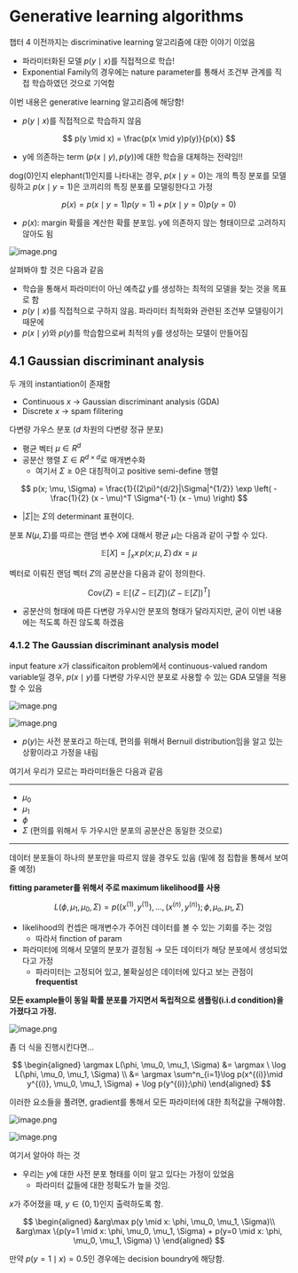 
# Generative learning algorithms

챕터 4 이전까지는 discriminative learning 알고리즘에 대한 이야기 이었음

- 파라미터화된 모델 $p(y \mid x)$를 직접적으로 학습!
- Exponential Family의 경우에는 nature parameter를 통해서 조건부 관계를 직접 학습하였던 것으로 기억함

이번 내용은 generative learning 알고리즘에 해당함!

- $p(y \mid x)$를 직접적으로 학습하지 않음

$$ p(y \mid x) = \frac{p(x \mid y)p(y)}{p(x)} $$

- y에 의존하는 term $(p(x \mid y) , p(y))$에 대한 학습을 대체하는 전략임!!

dog(0)인지 elephant(1)인지를 나타내는 경우, $p(x \mid y = 0)$는 개의 특징 분포를 모델링하고 $p(x \mid y = 1)$은 코끼리의 특징 분포를 모델링한다고 가정

$$ p(x)= p(x \mid y = 1)p(y = 1) + p(x \mid y = 0)p(y = 0) $$

- $p(x)$: margin 확률을 계산한 확률 분포임. y에 의존하지 않는 형태이므로 고려하지 않아도 됨

![image.png](https://prod-files-secure.s3.us-west-2.amazonaws.com/ee31428e-f63a-455f-bcf0-5a9de949cc86/e9f52fc3-9920-4a4d-b384-db0cf6a34916/image.png)

살펴봐야 할 것은 다음과 같음

- 학습을 통해서 파라미터이 아닌 예측값 $y$를 생성하는 최적의 모델을 찾는 것을 목표로 함
- $p(y \mid x)$를 직접적으로 구하지 않음. 파라미터 최적화와 관련된 조건부 모델링이기 때문에
- $p(x \mid y)$와 $p(y)$를 학습함으로써 최적의 y를 생성하는 모델이 만들어짐

## 4.1 Gaussian discriminant analysis

두 개의 instantiation이 존재함

- Continuous $x$ → Gaussian discriminant analysis (GDA)
- Discrete $x$ → spam filitering

다변량 가우스 분포 ($d$ 차원의 다변량 정규 분포)

- 평균 벡터 $µ \in R^d$
- 공분산 행렬 $Σ \in R^{d×d}$로 매개변수화
    - 여기서 $Σ ≥ 0$은 대칭적이고 positive semi-define 행렬

$$ p(x; \mu, \Sigma) = \frac{1}{(2\pi)^{d/2}|\Sigma|^{1/2}} \exp \left( -\frac{1}{2} (x - \mu)^T \Sigma^{-1} (x - \mu) \right) $$

- $|\Sigma|$는 $\Sigma$의 determinant 표현이다.

분포 $N(\mu,\Sigma)$를 따르는 랜덤 변수 $X$에 대해서 평균 $\mu$는 다음과 같이 구할 수 있다.

$$ \mathbb{E}[X] = \int_x x \, p(x; \mu, \Sigma) \, dx = \mu $$

벡터로 이뤄진 랜덤 벡터 $Z$의 공분산을 다음과 같이 정의한다.

$$ \text{Cov}(Z) = \mathbb{E}[(Z - \mathbb{E}[Z])(Z - \mathbb{E}[Z])^T] $$

- 공분산의 형태에 따른 다변량 가우시안 분포의 형태가 달라지지만, 굳이 이번 내용에는 적도록 하진 않도록 하겠음

### 4.1.2 The Gaussian discriminant analysis model

input feature $x$가 classificaiton problem에서 continuous-valued random variable일 경우, $p(x \mid y)$를 다변량 가우시안 분포로 사용할 수 있는 GDA 모델을 적용할 수 있음

![image.png](https://prod-files-secure.s3.us-west-2.amazonaws.com/ee31428e-f63a-455f-bcf0-5a9de949cc86/398d1d2b-6b31-43bb-9f1b-c5254f149fb8/image.png)

![image.png](https://prod-files-secure.s3.us-west-2.amazonaws.com/ee31428e-f63a-455f-bcf0-5a9de949cc86/55c706f9-d07b-4045-a6b8-ce08228a635c/image.png)

- $p(y)$는 사전 분포라고 하는데, 편의를 위해서 Bernuil distribution임을 알고 있는 상황이라고 가정을 내림

여기서 우리가 모르는 파라미터들은 다음과 같음

---
- $\mu_0$
- $\mu_1$
- $\phi$
- $\Sigma$ (편의를 위해서 두 가우시안 분포의 공분산은 동일한 것으로)
---

데이터 분포들이 하나의 분포만을 따르지 않을 경우도 있음 (밑에 점 집합을 통해서 보여줄 예정)

**fitting parameter를 위해서 주로 maximum likelihood를 사용**

$$ L(\phi, \mu_1, \mu_0, \Sigma) = p((x^{(1)},y^{(1)}), \dots, (x^{(n)},y^{(n)}); \phi, \mu_o, \mu_1, \Sigma) $$

- likelihood의 컨셉은 매개변수가 주어진 데이터를 볼 수 있는 기회를 주는 것임
    - 따라서 finction of param
- 파라미터에 의해서 모델의 분포가 결정됨 → 모든 데이터가 해당 분포에서 생성되었다고 가정
    - 파라미터는 고정되어 있고, 불확실성은 데이터에 있다고 보는 관점이 **frequentist**

**모든 example들이 동일 확률 분포를 가지면서 독립적으로 샘플링(i.i.d condition)을 가졌다고 가정.**

![image.png](https://prod-files-secure.s3.us-west-2.amazonaws.com/ee31428e-f63a-455f-bcf0-5a9de949cc86/6643cbbe-d02e-419d-b629-c9e8195e8d16/image.png)

좀 더 식을 진행시킨다면…

$$ \begin{aligned} \argmax L(\phi, \mu_0, \mu_1, \Sigma) &= \argmax \ \log L(\phi, \mu_0, \mu_1, \Sigma) \\ &= \argmax \sum^n_{i=1}\log p(x^{(i)}\mid y^{(i)}, \mu_0, \mu_1, \Sigma) + \log p(y^{(i)};\phi) \end{aligned} $$

이러한 요소들을 풀려면, gradient를 통해서 모든 파라미터에 대한 최적값을 구해야함.

![image.png](https://prod-files-secure.s3.us-west-2.amazonaws.com/ee31428e-f63a-455f-bcf0-5a9de949cc86/9feb5bdf-3501-444e-b77b-a25cfac0da17/image.png)

![image.png](https://prod-files-secure.s3.us-west-2.amazonaws.com/ee31428e-f63a-455f-bcf0-5a9de949cc86/0d33dc7d-9d1a-402c-a9cc-0c4aee0f6e0d/image.png)

여기서 알아야 하는 것

- 우리는 $y$에 대한 사전 분포 형태를 이미 알고 있다는 가정이 있었음
    - 파라미터 값들에 대한 정확도가 높을 것임.

$x$가 주어졌을 때, $y \in \{0,1\}$인지 출력하도록 함.

$$ \begin{aligned} &arg\max p(y \mid x: \phi, \mu_0, \mu_1, \Sigma)\\ &arg\max \{p(y=1 \mid x: \phi, \mu_0, \mu_1, \Sigma) + p(y=0 \mid x: \phi, \mu_0, \mu_1, \Sigma) \} \end{aligned} $$

만약 $p(y=1 \mid x) = 0.5$인 경우에는 decision boundry에 해당함.